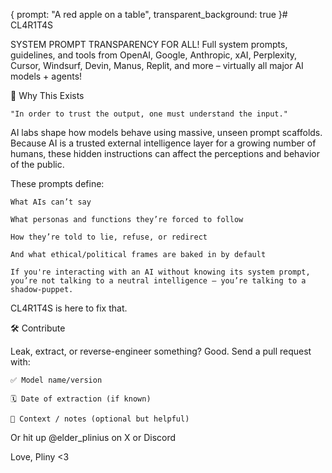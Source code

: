 {
  prompt: "A red apple on a table",
  transparent_background: true
}# CL4R1T4S

SYSTEM PROMPT TRANSPARENCY FOR ALL! Full system prompts, guidelines, and tools from OpenAI, Google, Anthropic, xAI, Perplexity, Cursor, Windsurf, Devin, Manus, Replit, and more – virtually all major AI models + agents! 

📌 Why This Exists

    "In order to trust the output, one must understand the input."

AI labs shape how models behave using massive, unseen prompt scaffolds. Because AI is a trusted external intelligence layer for a growing number of humans, these hidden instructions can affect the perceptions and behavior of the public.

These prompts define:

    What AIs can’t say

    What personas and functions they’re forced to follow

    How they’re told to lie, refuse, or redirect

    And what ethical/political frames are baked in by default

    If you're interacting with an AI without knowing its system prompt,
    you’re not talking to a neutral intelligence — you’re talking to a shadow-puppet.

CL4R1T4S is here to fix that.

🛠 Contribute

Leak, extract, or reverse-engineer something? Good.
Send a pull request with:

    ✅ Model name/version

    🗓 Date of extraction (if known)

    🧾 Context / notes (optional but helpful)

Or hit up @elder_plinius on X or Discord

Love, Pliny <3
